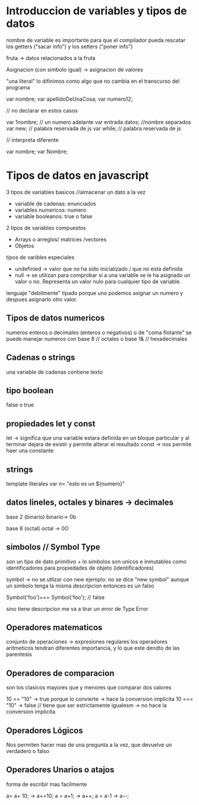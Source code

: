 # Introduccion de variables y tipos de datos

nombre de variable es importante para que el compilador pueda rescatar los getters ("sacar info") y los setters ("poner info")

fruta -> datos relacionados a la fruta

Asignacion (con simbolo igual) -> asignacion de valores

"una literal" lo difinimos como algo que no cambia en el transcurso del programa

var nombre;
var apellidoDeUnaCosa;
var numero12;

// no declarar en estos casos

var 1nombre; // un numero adelante
var entrada datos; //nombre separados
var new; // palabra reservada de js
var while; // palabra reservada de js

// interpreta diferente

var nombre;
var Nombre;


# Tipos de datos en javascript

3 tipos de variables basicos //almacenar un dato a la vez
- variable de cadenas: enunciados
- variables numericos: numero
- variable booleanos: true o false

2 tipos de variables compuestos
- Arrays o arreglos/ matrices /vectores
- Objetos

tipos de varibles especiales
- undefinied -> valor que no ha sido inicializado /  que no esta definida
- null -> se utilizan para comprobar si a una variable se le ha asignado un valor o no. Representa un valor nulo para cualquier tipo de variable.

lenguaje "debilmente" tipado porque uno podemos asignar un numero y despues asignarlo otro valor.

## Tipos de datos numericos

numeros enteros o decimales (enteros o negativos) o de "coma flotante"
se puede manejar numeros con base 8 // octales o base 1& // hexadecimales

## Cadenas o strings

una variable de cadenas contiene texto

## tipo boolean

false o true

## propiedades let y const

let ->  significa que una variable estara definida en un bloque particular y al terminar dejara de existir y permite alterar el resultado
const -> nos permite haer una constante

## strings

template literales
var n= "esto es un ${numero}"

## datos lineles, octales y binares -> decimales

base 2 (binario)
binario-> 0b

base 8 (octal)
octal -> 0O

## simbolos  // Symbol Type

son un tipo de dato primitivo + lo simbolos son unicos e inmutables como identificadores para propiedades de objeto (identificadores)

symbol -> no se utlizar con new ejemplo: no se dice "new symbol"
aunque un simbolo tenga la misma descripcion entonces es un falso

Symbol('foo')=== Symbol('foo'); // false

sino tiene descripcion me va a tirar un error de Type Error

## Operadores matematicos

conjunto de operaciones -> expresiones regulares
los operadores aritmeticos tendran diferentes importancia, y lo que este dendto de las parentesis

## Operadores de comparacion

son los clasicos mayores que y menores que
comparar dos valores

10 == "10" -> true porque lo convierte -> hace la conversion implicita
10 === "10" -> false // tiene que ser estrictamente igualesm -> no hace la conversion implicita

## Operadores Lógicos

Nos permiten hacer mas de una pregunta a la vez, que devuelve un verdadero o falso

## Operadores Unarios o atajos

forma de escribir mas facilmente

a= a+ 10; -> a+=10;
a = a+1; -> a++;
a = a-1 -> a--;



